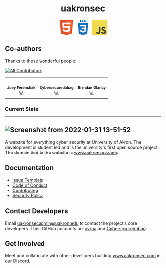 <h1 align="center"> uakronsec</h1>

<div align="center">
<img src="https://github.com/devicons/devicon/blob/master/icons/html5/html5-original.svg" alt="HTML" width="50" height="50"/>
<img src="https://github.com/devicons/devicon/blob/master/icons/css3/css3-plain-wordmark.svg" alt="CSS" width="50" height="50"/>
<img src="https://github.com/devicons/devicon/blob/master/icons/javascript/javascript-original.svg" alt="JavaScript" width="50" height="50"/>
</div>
  
## Co-authors

Thanks to these wonderful people:

[![All Contributors](https://img.shields.io/badge/all_contributors-3-orange.svg?style=flat-square)](#contributors-)
<table>
  <tr>
    <td align="center"><a href="https://github.com/avrha"><img src="https://avatars.githubusercontent.com/u/44786848?v=4" width="100px;" alt=""/><br /><sub><b>Joey Ferenchak</b></sub></a><br /><a title="Code">💻</a></td>
    <td align="center"><a href="https://github.com/Cybersecuredabag"><img src="https://avatars.githubusercontent.com/u/97991551?v=4" width="100px;" alt=""/><br /><sub><b>Cybersecuredabag</b></sub></a><br /><a title="Code">💻</a> </a></td>
    <td align="center"><a href="https://github.com/BrendanGlancy"><img src="https://avatars.githubusercontent.com/u/61941978?v=4" width="100px;" alt=""/><br /><sub><b>Brendan Glancy</b></sub></a><br /><a title="Code">💻</a></a></td>
  </tr>
</table>

### Current State
---
![Screenshot from 2022-01-31 13-51-52](https://user-images.githubusercontent.com/61941978/151854778-017a721b-ebf0-4a6c-bd99-dba8560644db.png)
---

A website for everything cyber security at University of Akron. The development is student led and is the university's first open source project. The domain tied to the website is www.uakronsec.com.  

## Documentation 
- [Issue Template](https://github.com/avrha/uakronsec/blob/main/docs/ISSUE_TEMPLATE/bug_report.md)
- [Code of Conduct](https://github.com/avrha/uakronsec/blob/main/docs/CODE_OF_CONDUCT.md)
- [Contributing](https://github.com/avrha/uakronsec/blob/main/docs/CONTRIBUTING.md)
- [Security Policy](https://github.com/avrha/uakronsec/blob/main/docs/SECURITY.md)


## Contact Developers
Email uakronsecadmin@uakron.edu to contact the project's core developers. Their GitHub accounts are [avrha](https://github.com/avrha) and [Cybersecuredabag](https://github.com/Cybersecuredabag). 


## Get Involved
Meet and collaborate with other developers building www.uakronsec.com in our [Discord](https://discord.gg/YyRt8KDghe).
